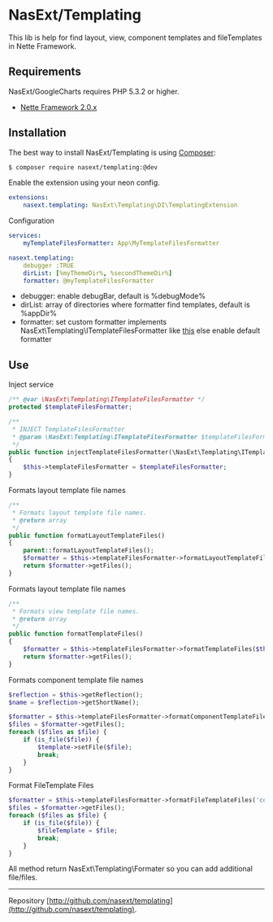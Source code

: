 NasExt/Templating
===========================

This lib is help for find layout, view, component templates and fileTemplates in Nette Framework.

Requirements
------------

NasExt/GoogleCharts requires PHP 5.3.2 or higher.

- [Nette Framework 2.0.x](https://github.com/nette/nette)

Installation
------------

The best way to install NasExt/Templating is using  [Composer](http://getcomposer.org/):

```sh
$ composer require nasext/templating:@dev
```

Enable the extension using your neon config.

```yml
extensions:
	nasext.templating: NasExt\Templating\DI\TemplatingExtension
```

Configuration
```yml
services:
	myTemplateFilesFormatter: App\MyTemplateFilesFormatter

nasext.templating:
	debugger :TRUE
	dirList: [%myThemeDir%, %secondThemeDir%]
	formatter: @myTemplateFilesFormatter
```

- debugger: enable debugBar, default is %debugMode%
- dirList: array of directories where formatter find templates, default is %appDir%
- formatter: set custom formatter implements NasExt\Templating\ITemplateFilesFormatter like [this](https://gist.github.com/duskohu/7364973) else enable default formatter

## Use
Inject service
```php
/** @var \NasExt\Templating\ITemplateFilesFormatter */
protected $templateFilesFormatter;

/**
 * INJECT TemplateFilesFormatter
 * @param \NasExt\Templating\ITemplateFilesFormatter $templateFilesFormatter
 */
public function injectTemplateFilesFormatter(\NasExt\Templating\ITemplateFilesFormatter $templateFilesFormatter)
{
	$this->templateFilesFormatter = $templateFilesFormatter;
}
```

Formats layout template file names
```php
/**
 * Formats layout template file names.
 * @return array
 */
public function formatLayoutTemplateFiles()
{
	parent::formatLayoutTemplateFiles();
	$formatter = $this->templateFilesFormatter->formatLayoutTemplateFiles($this->name, $this->layout);
	return $formatter->getFiles();
}
```

Formats layout template file names
```php
/**
 * Formats view template file names.
 * @return array
 */
public function formatTemplateFiles()
{
	$formatter = $this->templateFilesFormatter->formatTemplateFiles($this->name, $this->view);
	return $formatter->getFiles();
}
```

Formats component template file names
```php
$reflection = $this->getReflection();
$name = $reflection->getShortName();

$formatter = $this->templateFilesFormatter->formatComponentTemplateFiles($this->presenter->name, $this->presenter->view, $name);
$files = $formatter->getFiles();
foreach ($files as $file) {
	if (is_file($file)) {
		$template->setFile($file);
		break;
	}
}
```

Format FileTemplate Files
```php
$formatter = $this->templateFilesFormatter->formatFileTemplateFiles('components/emails/newUser.latte');
$files = $formatter->getFiles();
foreach ($files as $file) {
	if (is_file($file)) {
		$fileTemplate = $file;
		break;
	}
}
```

All method return NasExt\Templating\Formater so you can add additional file/files.

-----

Repository [http://github.com/nasext/templating](http://github.com/nasext/templating).